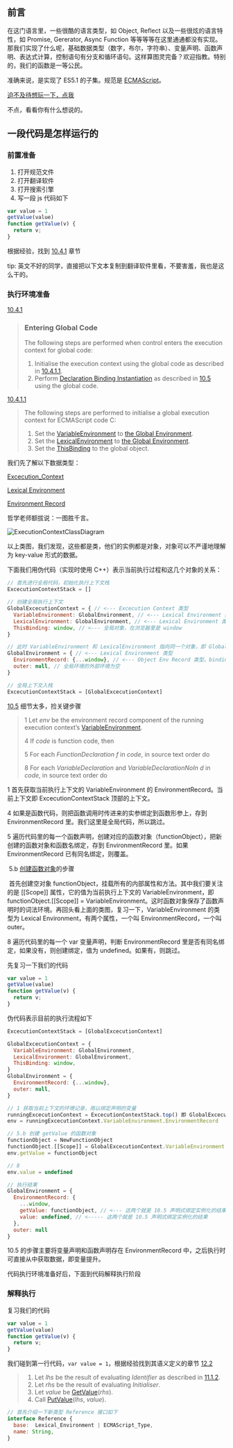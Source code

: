 ## 前言

在这门语言里，一些很酷的语言类型，如 Object, Reflect 以及一些很炫的语言特性，如 Promise, Gererator, Async Function 等等等等在这里通通都没有实现。那我们实现了什么呢，基础数据类型（数字，布尔，字符串）、变量声明、函数声明、表达式计算，控制语句有分支和循环语句。这样算图灵完备？欢迎指教。特别的，我们的函数是一等公民。

准确来说，是实现了 ES5.1 的子集。规范是 [ECMAScript](https://262.ecma-international.org/5.1/)。

[迫不及待想玩一下，点我](https://github.com/halolantern/slowjs)

不点，看看你有什么想说的。

## 一段代码是怎样运行的

### 前置准备

1. 打开规范文件
2. 打开翻译软件
3. 打开搜索引擎
4. 写一段 js 代码如下

```js
var value = 1
getValue(value) 
function getValue(v) {
  return v;
}
```

根据经验，找到 [10.4.1](https://262.ecma-international.org/5.1/#sec-10.4.1) 章节

tip: 英文不好的同学，直接把以下文本复制到翻译软件里看，不要害羞，我也是这么干的。

### 执行环境准备

[10.4.1](https://262.ecma-international.org/5.1/#sec-10.4.1)

>### Entering Global Code
>
>The following steps are performed when control enters the execution context for global code:
>
>1. Initialise the execution context using the global code as described in [10.4.1.1](https://262.ecma-international.org/5.1/#sec-10.4.1.1).
>2. Perform [Declaration Binding Instantiation](https://262.ecma-international.org/5.1/#sec-10.5) as described in [10.5](https://262.ecma-international.org/5.1/#sec-10.5) using the global code.

[10.4.1.1](https://262.ecma-international.org/5.1/#sec-10.4.1.1)

> The following steps are performed to initialise a global execution context for ECMAScript code C:
>
> 1. Set the [VariableEnvironment](https://262.ecma-international.org/5.1/#sec-10.3) to [the Global Environment](https://262.ecma-international.org/5.1/#sec-10.2.3).
> 2. Set the [LexicalEnvironment](https://262.ecma-international.org/5.1/#sec-10.3) to [the Global Environment](https://262.ecma-international.org/5.1/#sec-10.2.3).
> 3. Set the [ThisBinding](https://262.ecma-international.org/5.1/#sec-10.3) to the global object.

我们先了解以下数据类型：

[Excecution_Context](https://262.ecma-international.org/5.1/#sec-10.3)

[Lexical Environment](https://262.ecma-international.org/5.1/#sec-10.2)

[Environment Record](https://262.ecma-international.org/5.1/#sec-10.2.1)

哲学老师额拔说：一图胜千言。

![ExecutionContextClassDiagram](/Users/zhanxin/Documents/private/test/blog/images/ExecutionContextClassDiagram.png)

以上类图，我们发现，这些都是类，他们的实例都是对象，对象可以不严谨地理解为 key-value 形式的数据。

下面我们用伪代码（实现时使用 C++）表示当前执行过程和这几个对象的关系：

```js
// 首先进行全局代码，初始化执行上下文栈
ExcecutionContextStack = []

// 创建全局执行上下文
GlobalExcecutionContext = { // <--- Excecution Context 类型
  VariableEnvironment: GlobalEnvironment, // <--- Lexical Environment 类型
  LexicalEnvironment: GlobalEnvironment, // <--- Lexical Environment 类型
  ThisBinding: window, // <--- 全局对象，在浏览器里是 window
}

// 此时 VariableEnvironment 和 LexicalEnvironment 指向同一个对象，即 GlobalEnvironment
GlobalEnvironment = { // <--- Lexical Environment 类型
  EnvironmentRecord: {...window}, // <--- Object Env Record 类型。bindingObject 为 globalobject, 即 window。所以该记录里拥有 window 上大部分的属性
  outer: null, // 全局环境的外部环境为空
}

// 全局上下文入栈
ExcecutionContextStack = [GlobalExcecutionContext]

```

 [10.5](https://262.ecma-international.org/5.1/#sec-10.5) 细节太多，捡关键步骤

> 1 Let *env* be the environment record component of the running execution context’s [VariableEnvironment](https://262.ecma-international.org/5.1/#sec-10.3).
>
> 4 If *code* is function code, then
>
> 5 For each *FunctionDeclaration* *f* in *code*, in source text order do
>
> 8 For each *VariableDeclaration* and *VariableDeclarationNoIn* *d* in *code*, in source text order do

1 首先获取当前执行上下文的 VariableEnvironment 的 EnvironmentRecord。当前上下文即 ExcecutionContextStack 顶部的上下文。

4 如果是函数代码，则把函数调用时传进来的实参绑定到函数形参上，存到 EnvironmentRecord 里。我们这里是全局代码，所以跳过。

5 遍历代码里的每一个函数声明，创建对应的函数对象（functionObject），把新创建的函数对象和函数名绑定，存到 EnvironmentRecord 里。如果 EnvironmentRecord 已有同名绑定，则覆盖。

​	5.b [创建函数对象](https://262.ecma-international.org/5.1/#sec-13.2)的步骤

​		首先创建空对象 functionObject，挂载所有的内部属性和方法。其中我们要关注的是 [[Scope]] 属性，它的值为当前执行上下文的 VariableEnvironment，即 functionObject.[[Scope]] = VariableEnvironment。这时函数对象保存了函数声明时的词法环境。再回头看上面的类图，复习一下，VariableEnvironment 的类型为 Lexical Environment，有两个属性，一个叫 EnvironmentRecord，一个叫 outer。

8 遍历代码里的每一个 var 变量声明，判断 EnvironmentRecord 里是否有同名绑定，如果没有，则创建绑定，值为 undefined。如果有，则跳过。

先复习一下我们的代码

```js
var value = 1
getValue(value) 
function getValue(v) {
  return v;
}
```

伪代码表示目前的执行流程如下

```js
ExcecutionContextStack = [GlobalExcecutionContext]

GlobalExcecutionContext = {
  VariableEnvironment: GlobalEnvironment,
  LexicalEnvironment: GlobalEnvironment,
  ThisBinding: window,
}
GlobalEnvironment = {
  EnvironmentRecord: {...window},
  outer: null,
}

// 1 获取当前上下文的环境记录，用以绑定声明的变量
runningExcecutionContext = ExcecutionContextStack.top() 即 GlobalExcecutionContext
env = runningExcecutionContext.VariableEnvironment.EnvironmentRecord

// 5.b 创建 getValue 的函数对象 
functionObject = NewFunctionObject
functionObject.[[Scope]] = GlobalExcecutionContext.VariableEnvironment
env.getValue = functionObject

// 8
env.value = undefined

// 执行结果
GlobalEnvironment = {
  EnvironmentRecord: {
    ...window,
    getValue: functionObject, // <--- 这两个就是 10.5 声明式绑定实例化的结果
    value: undefined, // <----- 这两个就是 10.5 声明式绑定实例化的结果
  },
  outer: null
}
```

10.5 的步骤主要将变量声明和函数声明存在 EnvironmentRecord 中，之后执行时可直接从中获取数据，即变量提升。

代码执行环境准备好后，下面到代码解释执行阶段

### 解释执行

复习我们的代码

```js
var value = 1
getValue(value) 
function getValue(v) {
  return v;
}
```

我们碰到第一行代码，`var value = 1`，根据经验找到其语义定义的章节 [12.2](https://262.ecma-international.org/5.1/#sec-12.2)

> 1. Let *lhs* be the result of evaluating *Identifier* as described in [11.1.2](https://262.ecma-international.org/5.1/#sec-11.1.2).
> 2. Let *rhs* be the result of evaluating *Initialiser*.
> 3. Let *value* be [GetValue](https://262.ecma-international.org/5.1/#sec-8.7.1)(*rhs*).
> 4. Call [PutValue](https://262.ecma-international.org/5.1/#sec-8.7.2)(*lhs*, *value*).

```js
// 首先介绍一下新类型 Reference 接口如下
interface Reference {
  base:  Lexical_Environment | ECMAScript_Type,
  name: String,
}
```

